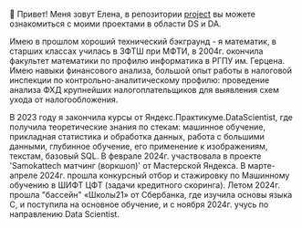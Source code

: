 👋 Привет! Меня зовут Елена, в репозитории [project](https://github.com/ElenaH-va?tab=repositories) вы можете ознакомиться с моими проектами в области DS и DA.

Имею в прошлом хороший технический бэкграунд - я математик, в старших классах училась в ЗФТШ при МФТИ, в 2004г. окончила факультет математики по профилю информатика в РГПУ им. Герцена. Имею навыки финансового анализа, большой опыт работы в налоговой инспекции по контрольно-аналитическому профилю: проведение анализа ФХД крупнейших налогоплательщиков для выявления схем ухода от налогообложения. 

В 2023 году я закончила курсы от Яндекс.Практикуме.DataScientist, где получила теоретические знания по стекам: машинное обучение, прикладная статистика и обработка данных, работа с большими данными, глубинное обучение, его применение к изображениям, текстам, базовый SQL. В феврале 2024г. участвовала в проекте 'Samokatteсh матчинг (воркшоп)' от Мастерской Яндекса. В марте-апреле 2024г. прошла конкурсный отбор и стажировку по Машинному обучению в ШИФТ ЦФТ (задачи кредитного скоринга). Летом 2024г. прошла "бассейн" «Школы21» от Сбербанка, где изучила основы языка С, и поступила на основное обучение, и с ноября 2024г. учусь по направлению Data Scientist.
